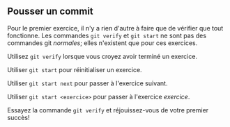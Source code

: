 ## Pousser un commit 
Pour le premier exercice, il n'y a rien d'autre à faire que de vérifier que tout fonctionne. Les commandes `git verify` et `git start` ne sont pas des commandes git *normales*; elles n'existent que pour ces exercices.

Utilisez `git verify` lorsque vous croyez avoir terminé un exercice.

Utiliser `git start` pour réinitialiser un exercice.

Utiliser `git start next` pour passer à l'exercice suivant.

Utiliser `git start <exercice>` pour passer à l'exercice *exercice*.

Essayez la commande `git verify` et réjouissez-vous de votre premier succès!

